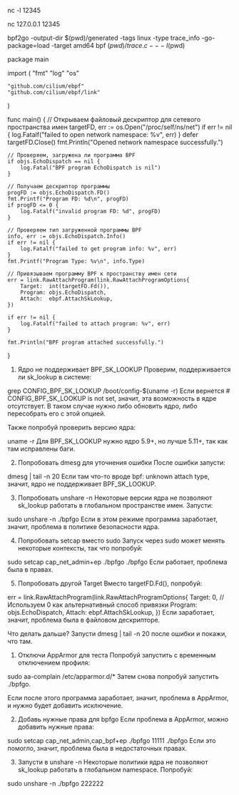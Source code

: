 
nc -l 12345

nc 127.0.0.1 12345

bpf2go -output-dir $(pwd)/generated -tags linux -type trace_info -go-package=load -target amd64 bpf $(pwd)/trace.c -- -I$(pwd)

package main

import (
	"fmt"
	"log"
	"os"

	"github.com/cilium/ebpf"
	"github.com/cilium/ebpf/link"
)

func main() {
	// Открываем файловый дескриптор для сетевого пространства имен
	targetFD, err := os.Open("/proc/self/ns/net")
	if err != nil {
		log.Fatalf("failed to open network namespace: %v", err)
	}
	defer targetFD.Close()
	fmt.Println("Opened network namespace successfully.")

	// Проверяем, загружена ли программа BPF
	if objs.EchoDispatch == nil {
		log.Fatal("BPF program EchoDispatch is nil")
	}

	// Получаем дескриптор программы
	progFD := objs.EchoDispatch.FD()
	fmt.Printf("Program FD: %d\n", progFD)
	if progFD <= 0 {
		log.Fatalf("invalid program FD: %d", progFD)
	}

	// Проверяем тип загруженной программы BPF
	info, err := objs.EchoDispatch.Info()
	if err != nil {
		log.Fatalf("failed to get program info: %v", err)
	}
	fmt.Printf("Program Type: %v\n", info.Type)

	// Привязываем программу BPF к пространству имен сети
	err = link.RawAttachProgram(link.RawAttachProgramOptions{
		Target:  int(targetFD.Fd()),
		Program: objs.EchoDispatch,
		Attach:  ebpf.AttachSkLookup,
	})

	if err != nil {
		log.Fatalf("failed to attach program: %v", err)
	}

	fmt.Println("BPF program attached successfully.")
}



1. Ядро не поддерживает BPF_SK_LOOKUP
Проверим, поддерживается ли sk_lookup в системе:


grep CONFIG_BPF_SK_LOOKUP /boot/config-$(uname -r)
Если вернется # CONFIG_BPF_SK_LOOKUP is not set, значит, эта возможность в ядре отсутствует. В таком случае нужно либо обновить ядро, либо пересобрать его с этой опцией.

Также попробуй проверить версию ядра:


uname -r
Для BPF_SK_LOOKUP нужно ядро 5.9+, но лучше 5.11+, так как там исправлены баги.

2. Попробовать dmesg для уточнения ошибки
После ошибки запусти:

dmesg | tail -n 20
Если там что-то вроде bpf: unknown attach type, значит, ядро не поддерживает BPF_SK_LOOKUP.

3. Попробовать unshare -n
Некоторые версии ядра не позволяют sk_lookup работать в глобальном пространстве имен. Запусти:


sudo unshare -n ./bpfgo
Если в этом режиме программа заработает, значит, проблема в политике безопасности ядра.

4. Попробовать setcap вместо sudo
Запуск через sudo может менять некоторые контексты, так что попробуй:

sudo setcap cap_net_admin+ep ./bpfgo
./bpfgo
Если работает, проблема была в правах.

5. Попробовать другой Target
Вместо targetFD.Fd(), попробуй:


err = link.RawAttachProgram(link.RawAttachProgramOptions{
	Target:  0, // Используем 0 как альтернативный способ привязки
	Program: objs.EchoDispatch,
	Attach:  ebpf.AttachSkLookup,
})
Если заработает, значит, проблема была в файловом дескрипторе.

Что делать дальше?
Запусти dmesg | tail -n 20 после ошибки и покажи, что там.



1. Отключи AppArmor для теста
Попробуй запустить с временным отключением профиля:

sudo aa-complain /etc/apparmor.d/*
Затем снова попробуй запустить ./bpfgo.

Если после этого программа заработает, значит, проблема в AppArmor, и нужно будет добавить исключение.

2. Добавь нужные права для bpfgo
Если проблема в AppArmor, можно добавить нужные права:


sudo setcap cap_net_admin,cap_bpf+ep ./bpfgo   11111
./bpfgo
Если это помогло, значит, проблема была в недостаточных правах.

3. Запусти в unshare -n
Некоторые политики ядра не позволяют sk_lookup работать в глобальном namespace. Попробуй:


sudo unshare -n ./bpfgo    222222

